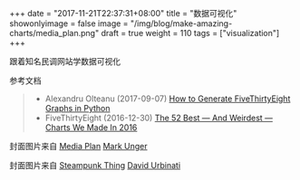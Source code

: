 +++
date = "2017-11-21T22:37:31+08:00"
title = "数据可视化"
showonlyimage = false
image = "/img/blog/make-amazing-charts/media_plan.png"
draft = true
weight = 110
tags = ["visualization"]
+++

跟着知名民调网站学数据可视化
<!--more-->



参考文档

> - Alexandru Olteanu (2017-09-07) [How to Generate FiveThirtyEight Graphs in Python](https://www.dataquest.io/blog/making-538-plots/)
> - FiveThirtyEight (2016-12-30) [The 52 Best — And Weirdest — Charts We Made In 2016](https://fivethirtyeight.com/features/the-52-best-and-weirdest-charts-we-made-in-2016/)

封面图片来自 [Media Plan](https://dribbble.com/shots/154397-Media-Plan) <a href="https://dribbble.com/mark-unger"><i class="fa fa-dribbble" aria-hidden="true"></i> Mark Unger</a>

封面图片来自 [Steampunk Thing](https://dribbble.com/shots/1409474-Steampunk-Thing) <a href="https://dribbble.com/DavidUrbinati"><i class="fa fa-dribbble" aria-hidden="true"></i> David Urbinati</a>
